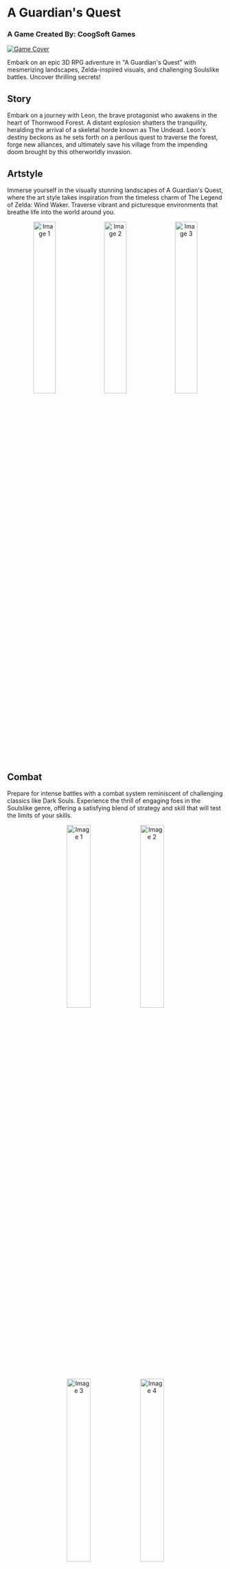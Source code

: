 # A Guardian's Quest
### A Game Created By: CoogSoft Games

[![Game Cover](https://img.itch.zone/aW1nLzE0NTcxNzg5LnBuZw==/original/bzids3.png)](https://coogsoftgames.itch.io/a-guardians-quest)

Embark on an epic 3D RPG adventure in "A Guardian's Quest" with mesmerizing landscapes, Zelda-inspired visuals, and challenging Soulslike battles. Uncover thrilling secrets!

## Story

Embark on a journey with Leon, the brave protagonist who awakens in the heart of Thornwood Forest. A distant explosion shatters the tranquility, heralding the arrival of a skeletal horde known as The Undead. Leon's destiny beckons as he sets forth on a perilous quest to traverse the forest, forge new alliances, and ultimately save his village from the impending doom brought by this otherworldly invasion.

## Artstyle

Immerse yourself in the visually stunning landscapes of A Guardian's Quest, where the art style takes inspiration from the timeless charm of The Legend of Zelda: Wind Waker. Traverse vibrant and picturesque environments that breathe life into the world around you.

<p align="center">
  <img src="https://img.itch.zone/aW1hZ2UvMjQ1NzE2Ny8xNDU3MDgxNy5wbmc=/original/sGLP0I.png" width="32%" alt="Image 1">
  <img src="https://img.itch.zone/aW1hZ2UvMjQ1NzE2Ny8xNDU3MDgxOC5wbmc=/original/Ut58vF.png" width="32%" alt="Image 2">
  <img src="https://img.itch.zone/aW1hZ2UvMjQ1NzE2Ny8xNDU3MDgyMS5wbmc=/original/BdLcU5.png" width="32%" alt="Image 3">
</p>

## Combat

Prepare for intense battles with a combat system reminiscent of challenging classics like Dark Souls. Experience the thrill of engaging foes in the Soulslike genre, offering a satisfying blend of strategy and skill that will test the limits of your skills.

<p align="center">
  <img src="https://img.itch.zone/aW1hZ2UvMjQ1NzE2Ny8xNDU3MTQxNi5wbmc=/original/aCrASb.png" width="33%" alt="Image 1">
  <img src="https://img.itch.zone/aW1hZ2UvMjQ1NzE2Ny8xNDU3MTQxNy5wbmc=/original/Qxa22Y.png" width="33%" alt="Image 2">
  <img src="https://img.itch.zone/aW1hZ2UvMjQ1NzE2Ny8xNDU3MTQxOS5wbmc=/original/1dUmA4.png" width="33%" alt="Image 3">
  <img src="https://img.itch.zone/aW1hZ2UvMjQ1NzE2Ny8xNDU3MjAzMy5wbmc=/original/U81wBa.png" width="33%" alt="Image 4">
</p>

## Features

- **Engaging Story:** Uncover a narrative rich in depth and mystery as Leon's journey unfolds. The fate of the village rests on your shoulders.

- **Verified Compatibility:** Play seamlessly with mouse and keyboard, or popular controllers like PS4 DualShock, PS5 DualSense, or Xbox controllers. Other controllers are possibly subject to compatibility, ensuring you play your way.

- **Fully Animated Cutscenes:** Immerse yourself in the unfolding drama with fully animated cutscenes that bring the characters and the world to life, enhancing the storytelling experience. All cutscenes created in blender.

- **Likeable Characters:** Forge bonds with a diverse cast of characters you will meet on your quest. Each companion brings offers unique items and personalities, adding depth to your journey.

- **Intuitive Combat:** Master the art of combat with an intuitive system that rewards precision and patience. Whether facing off against hordes of skeletal enemies or the powerful boss, Bones. Every battle is a test of your skill.

- **Third-Person Camera:** Navigate the world from a dynamic third-person perspective, providing a detailed and immersive view of the lush environments and the challenges that lie ahead.

- **Linear Open World:** Explore a meticulously crafted open world that seamlessly blends linear storytelling with the freedom to discover hidden secrets and side quests.

- **Skeleton Enemies:** Confront the ominous threat of "The Undead" in the form of relentless skeleton enemies. Each encounter is a strategic dance between life and death, keeping you on the edge of your seat.

Embark on this unforgettable adventure in A Guardian's Quest, where every step forward brings you closer to unraveling the mysteries of the forest and saving your village from impending doom. Are you ready to face the challenges that await on your journey?

## Creation

[![Team Cover](https://img.itch.zone/aW1hZ2UvMjQ1NzE2Ny8xNDU3MTQyNS5wbmc=/original/5gxcWT.png)](https://coogsoftgames.itch.io/a-guardians-quest)

This game was created by the team, Coogsoft Games, at the University of Houston. Roles/Members are as follows:

- **Producer:** Jacob Rangel
- **Programmers:** Thach Truong, Nathan Tran, John Sifuentes, Jacob Rangel
- **Designers:** Jacob Rangel, John Sifuentes, Andy Tes, Ariana Quilantan
- **Technicians:** Christina Rodriquez, Andy Tes, Jacob Rangel

A special thanks to all of our beta testers, contributors, and these noteworthy people:

Reem Alkhalily, Johnathan Castillo, Sean Eppling, Gweyneth Gravador, Dalton Haynes, Tanner Haynes, Hannah McCreary, Larry Nguyen, Elsa Reyes, Alfredo Ruiz, and Kevin Zehao Zheng

## System Requirements

- **Windows:** Graphics Card Recommended, NVIDIA GTX 1060 and Above.
- **Mac:** Silicon Chips Only, M1 and Above.

The ZIP File Includes both the Windows 64 and MacOS versions of the game.

**Thanks for Playing! - Coogsoft Games**
